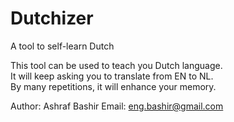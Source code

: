 # Dutchizer
A tool to self-learn Dutch

This tool can be used to teach you Dutch language.<br/>
It will keep asking you to translate from EN to NL.<br/>
By many repetitions, it will enhance your memory.<br/>

Author: Ashraf Bashir
Email: eng.bashir@gmail.com
